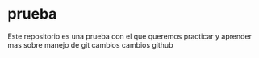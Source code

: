 # prueba
Este repositorio es una prueba con el que queremos practicar y aprender mas sobre manejo de git 
cambios cambios github
